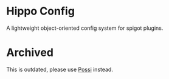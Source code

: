 # Hippo Config

A lightweight object-oriented config system for spigot plugins.

# Archived

This is outdated, please use [Possi](https://github.com/Hippo/Possi) instead.
